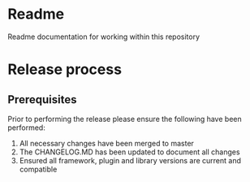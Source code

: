 # Readme
Readme documentation for working within this repository

# Release process

## Prerequisites
Prior to performing the release please ensure the following have been performed:
1. All necessary changes have been merged to master
2. The CHANGELOG.MD has been updated to document all changes
3. Ensured all framework, plugin and library versions are current and compatible
